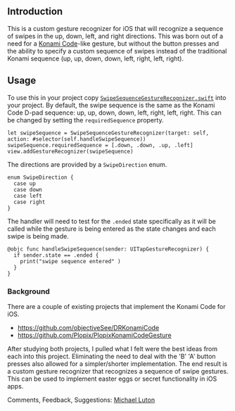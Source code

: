## Introduction

This is a custom gesture recognizer for iOS that will recognize a sequence of swipes in the up, down, left, and right directions. This was born out of a need for a [Konami Code](https://en.wikipedia.org/wiki/Konami_Code)-like gesture, but without the button presses and the ability to specify a custom sequence of swipes instead of the traditional Konami sequence (up, up, down, down, left, right, left, right).

## Usage

To use this in your project copy [`SwipeSequenceGestureRecognizer.swift`](https://github.com/mluton/SwipeSequenceGestureRecognizer/blob/master/SwipeSequenceGestureRecognizer/SwipeSequenceGestureRecognizer.swift) into your project. By default, the swipe sequence is the same as the Konami Code D-pad sequence: up, up, down, down, left, right, left, right. This can be changed by setting the `requiredSequence` property.

```
let swipeSequence = SwipeSequenceGestureRecognizer(target: self, action: #selector(self.handleSwipeSequence))
swipeSequence.requiredSequence = [.down, .down, .up, .left]
view.addGestureRecognizer(swipeSequence)
```

The directions are provided by a `SwipeDirection` enum.

```
enum SwipeDirection {
  case up
  case down
  case left
  case right
}
```

The handler will need to test for the `.ended` state specifically as it will be called while the gesture is being entered as the state changes and each swipe is being made.

```
@objc func handleSwipeSequence(sender: UITapGestureRecognizer) {
  if sender.state == .ended {
    print("swipe sequence entered" )
  }
}
```

### Background

There are a couple of existing projects that implement the Konami Code for iOS.

- https://github.com/objectiveSee/DRKonamiCode
- https://github.com/Plopix/PlopixKonamiCodeGesture

After studying both projects, I pulled what I felt were the best ideas from each into this project. Eliminating the need to deal with the 'B' 'A' button presses also allowed for a simpler/shorter implementation. The end result is a custom gesture recognizer that recognizes a sequence of swipe gestures. This can be used to implement easter eggs or secret functionality in iOS apps.

Comments, Feedback, Suggestions: [Michael Luton](mailto:mluton@icloud.com)
